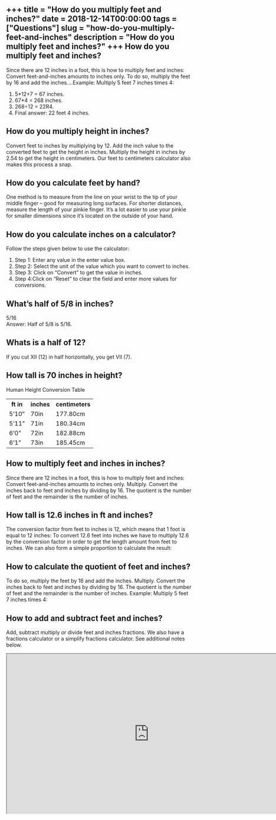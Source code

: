 +++
title = "How do you multiply feet and inches?"
date = 2018-12-14T00:00:00
tags = ["Questions"]
slug = "how-do-you-multiply-feet-and-inches"
description = "How do you multiply feet and inches?"
+++
How do you multiply feet and inches?
------------------------------------

Since there are 12 inches in a foot, this is how to multiply feet and inches: Convert feet-and-inches amounts to inches only. To do so, multiply the feet by 16 and add the inches….Example: Multiply 5 feet 7 inches times 4:

1. 5\*12+7 = 67 inches.
2. 67\*4 = 268 inches.
3. 268÷12 = 22R4.
4. Final answer: 22 feet 4 inches.

How do you multiply height in inches?
-------------------------------------

Convert feet to inches by multiplying by 12. Add the inch value to the converted feet to get the height in inches. Multiply the height in inches by 2.54 to get the height in centimeters. Our feet to centimeters calculator also makes this process a snap.

How do you calculate feet by hand?
----------------------------------

One method is to measure from the line on your wrist to the tip of your middle finger – good for measuring long surfaces. For shorter distances, measure the length of your pinkie finger. It’s a lot easier to use your pinkie for smaller dimensions since it’s located on the outside of your hand.

How do you calculate inches on a calculator?
--------------------------------------------

Follow the steps given below to use the calculator:

1. Step 1: Enter any value in the enter value box.
2. Step 2: Select the unit of the value which you want to convert to inches.
3. Step 3: Click on “Convert” to get the value in inches.
4. Step 4:Click on “Reset” to clear the field and enter more values for conversions.

What’s half of 5/8 in inches?
-----------------------------

5/16  
Answer: Half of 5/8 is 5/16.

Whats is a half of 12?
----------------------

If you cut XII (12) in half horizontally, you get VII (7).

How tall is 70 inches in height?
--------------------------------

Human Height Conversion Table

<table><tr><th>ft in</th><th>inches</th><th>centimeters</th></tr><tr><td>5’10”</td><td>70in</td><td>177.80cm</td></tr><tr><td>5’11”</td><td>71in</td><td>180.34cm</td></tr><tr><td>6’0”</td><td>72in</td><td>182.88cm</td></tr><tr><td>6’1”</td><td>73in</td><td>185.45cm</td></tr></table>

How to multiply feet and inches in inches?
------------------------------------------

Since there are 12 inches in a foot, this is how to multiply feet and inches: Convert feet-and-inches amounts to inches only. Multiply. Convert the inches back to feet and inches by dividing by 16. The quotient is the number of feet and the remainder is the number of inches.

How tall is 12.6 inches in ft and inches?
-----------------------------------------

The conversion factor from feet to inches is 12, which means that 1 foot is equal to 12 inches: To convert 12.6 feet into inches we have to multiply 12.6 by the conversion factor in order to get the length amount from feet to inches. We can also form a simple proportion to calculate the result:

How to calculate the quotient of feet and inches?
-------------------------------------------------

To do so, multiply the feet by 16 and add the inches. Multiply. Convert the inches back to feet and inches by dividing by 16. The quotient is the number of feet and the remainder is the number of inches. Example: Multiply 5 feet 7 inches times 4:

How to add and subtract feet and inches?
----------------------------------------

Add, subtract multiply or divide feet and inches fractions. We also have a fractions calculator or a simplify fractions calculator. See additional notes below.

<iframe allow="accelerometer; autoplay; clipboard-write; encrypted-media; gyroscope; picture-in-picture" allowfullscreen="" class="__youtube_prefs__  epyt-is-override  no-lazyload" data-no-lazy="1" data-origheight="433" data-origwidth="770" data-skipgform_ajax_framebjll="" height="433" id="_ytid_87329" loading="lazy" src="https://www.youtube.com/embed/xMXXeklqzE8?enablejsapi=1&autoplay=0&cc_load_policy=0&cc_lang_pref=&iv_load_policy=1&loop=0&modestbranding=0&rel=1&fs=1&playsinline=0&autohide=2&theme=dark&color=red&controls=1&" title="YouTube player" width="770"></iframe>
